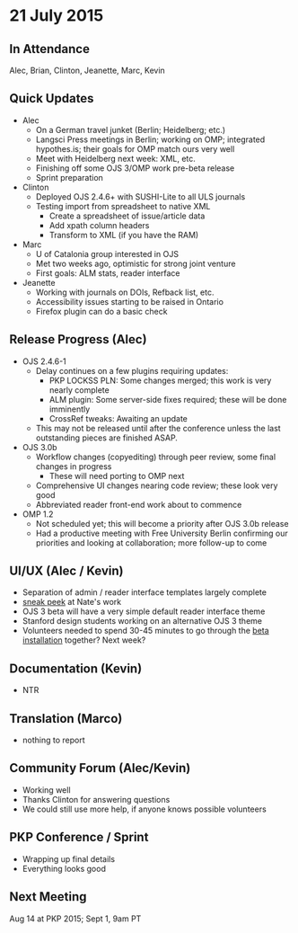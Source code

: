 # 21 July 2015

In Attendance
-------------

Alec, Brian, Clinton, Jeanette, Marc, Kevin

Quick Updates
-------------

-   Alec
    -   On a German travel junket (Berlin; Heidelberg; etc.)
    -   Langsci Press meetings in Berlin; working on OMP; integrated hypothes.is; their goals for OMP match ours very well
    -   Meet with Heidelberg next week: XML, etc.
    -   Finishing off some OJS 3/OMP work pre-beta release
    -   Sprint preparation
-   Clinton
    -   Deployed OJS 2.4.6+ with SUSHI-Lite to all ULS journals
    -   Testing import from spreadsheet to native XML
        -   Create a spreadsheet of issue/article data
        -   Add xpath column headers
        -   Transform to XML (if you have the RAM)
-   Marc
    -   U of Catalonia group interested in OJS
    -   Met two weeks ago, optimistic for strong joint venture
    -   First goals: ALM stats, reader interface
-   Jeanette
    -   Working with journals on DOIs, Refback list, etc.
    -   Accessibility issues starting to be raised in Ontario
    -   Firefox plugin can do a basic check

Release Progress (Alec)
-----------------------

-   OJS 2.4.6-1
    -   Delay continues on a few plugins requiring updates:
        -   PKP LOCKSS PLN: Some changes merged; this work is very nearly complete
        -   ALM plugin: Some server-side fixes required; these will be done imminently
        -   CrossRef tweaks: Awaiting an update
    -   This may not be released until after the conference unless the last outstanding pieces are finished ASAP.
-   OJS 3.0b
    -   Workflow changes (copyediting) through peer review, some final changes in progress
        -   These will need porting to OMP next
    -   Comprehensive UI changes nearing code review; these look very good
    -   Abbreviated reader front-end work about to commence
-   OMP 1.2
    -   Not scheduled yet; this will become a priority after OJS 3.0b release
    -   Had a productive meeting with Free University Berlin confirming our priorities and looking at collaboration; more follow-up to come

UI/UX (Alec / Kevin)
--------------------

-   Separation of admin / reader interface templates largely complete
-   [sneak peek](https://twitter.com/NateWr/status/621713069073387520/photo/1) at Nate's work
-   OJS 3 beta will have a very simple default reader interface theme
-   Stanford design students working on an alternative OJS 3 theme
-   Volunteers needed to spend 30-45 minutes to go through the [beta installation](http://journals.sfu.ca/uiux/index.php/publicknowledge) together? Next week?

Documentation (Kevin)
---------------------

-   NTR

Translation (Marco)
-------------------

-   nothing to report

Community Forum (Alec/Kevin)
----------------------------

-   Working well
-   Thanks Clinton for answering questions
-   We could still use more help, if anyone knows possible volunteers

PKP Conference / Sprint
-----------------------

-   Wrapping up final details
-   Everything looks good

Next Meeting
------------

Aug 14 at PKP 2015; Sept 1, 9am PT